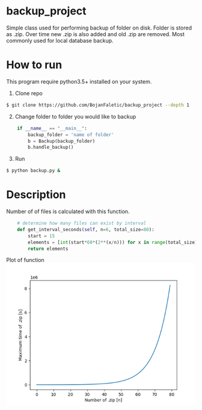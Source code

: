 # backup_project

Simple class used for performing backup of folder on disk.
Folder is stored as .zip. Over time new .zip is also added and old .zip are
removed. Most commonly used for local database backup.

# How to run
This program require python3.5+ installed on your system.
1) Clone repo
``` bash
$ git clone https://github.com/BojanFaletic/backup_project --depth 1
```


2) Change folder to folder you would like to backup
``` python
    if __name__ == "__main__":
        backup_folder = 'name of folder'
        b = Backup(backup_folder)
        b.handle_backup()
```

3) Run

``` bash
$ python backup.py &
```

# Description
Number of of files is calculated with this function.
``` python
    # determine how many files can exist by interval
    def get_interval_seconds(self, n=6, total_size=80):
        start = 15
        elements = [int(start*60*(2**(x/n))) for x in range(total_size)]
        return elements
```

Plot of function
![Alt text](images/saves.png)
